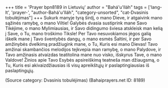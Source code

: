 +++
title = 'Prayer bpn8189 in Lietuvių'
author = "Bahá'u'lláh"
tags = ['lang-lt', 'prayer-', "author-Bahá'u'lláh", "category-unsorted", "cat-Dvasinis tobulėjimas"]
+++
Sukurk manyje tyrą širdį, o mano Dieve, ir atgaivink mano sąžinės ramybę, o mano Viltie! Galybės dvasia sustiprink mane Savo Tikėjime, o mano Mylimiausias, ir Savo didingumo šviesa atskleisk man kelią į Save, o Tu, mano troškimo Tiksle! Per Tavo nesuvokiamos jėgos galią iškelk mane į Tavo šventybės dangų, o mano esmės Šaltini, ir per Savo amžinybės dvelkimą pradžiugink mane, o Tu, Kuris esi mano Dievas! Tavo amžinai skambančios melodijos teįkvepia man ramybę, o mano Palydove, ir Tavo amžinasis atvaizdas teatitolina mane nuo visko, išskyrus Tave, o mano Valdove! Žinios apie Tavo Esybės apsireiškimą teatneša man džiaugsmą, o Tu, Kuris esi akivaizdžiausias iš visų apreikštųjų ir paslaptingiausias iš paslaptingųjų.

(Source category: Dvasinis tobulėjimas)
(Bahaiprayers.net ID: 8189)
